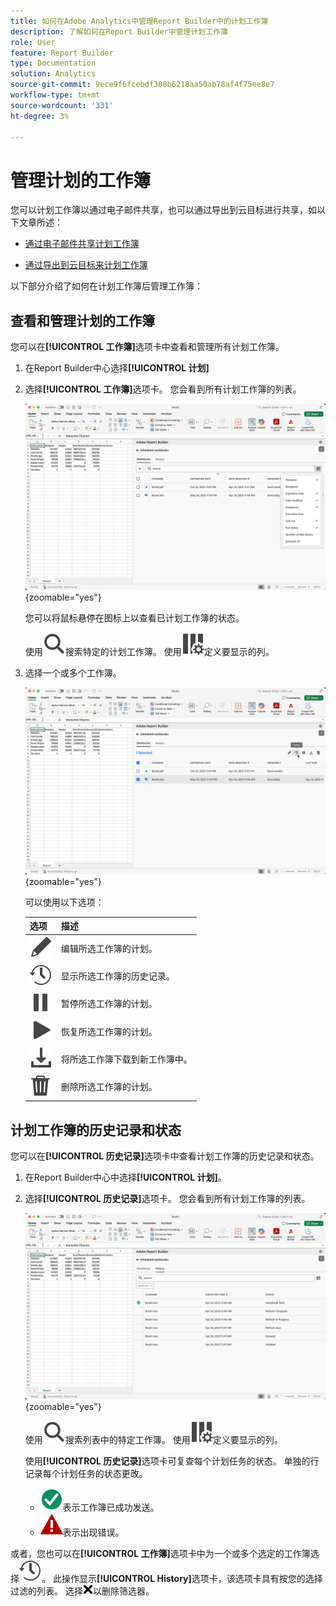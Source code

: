 ```yaml
---
title: 如何在Adobe Analytics中管理Report Builder中的计划工作簿
description: 了解如何在Report Builder中管理计划工作簿
role: User
feature: Report Builder
type: Documentation
solution: Analytics
source-git-commit: 9ece9f6fcebdf308b6218aa50ab78af4f75ee8e7
workflow-type: tm+mt
source-wordcount: '331'
ht-degree: 3%

---
```


# 管理计划的工作簿

您可以计划工作簿以通过电子邮件共享，也可以通过导出到云目标进行共享，如以下文章所述：

* [通过电子邮件共享计划工作簿](/help/analyze/report-builder/schedule-reportbuilder.md)

* [通过导出到云目标来计划工作簿](/help/analyze/report-builder/report-builder-export.md)

以下部分介绍了如何在计划工作簿后管理工作簿：

## 查看和管理计划的工作簿

您可以在&#x200B;**[!UICONTROL 工作簿]**&#x200B;选项卡中查看和管理所有计划工作簿。

1. 在Report Builder中心选择&#x200B;**[!UICONTROL 计划]**

1. 选择&#x200B;**[!UICONTROL 工作簿]**&#x200B;选项卡。 您会看到所有计划工作簿的列表。

   ![计划的工作簿](assets/scheduled-workbooks.png){zoomable="yes"}

   您可以将鼠标悬停在图标上以查看已计划工作簿的状态。

   使用![搜索](/help/assets/icons/Search.svg)搜索特定的计划工作簿。
使用![ColumnSetting](/help/assets/icons/ColumnSetting.svg)定义要显示的列。

1. 选择一个或多个工作簿。

   ![计划选定的工作簿](assets/scheduled-workbooks-selected.png){zoomable="yes"}

   可以使用以下选项：

   | 选项 | 描述 |
   |---|---|
   | ![编辑](/help/assets/icons/Edit.svg) | 编辑所选工作簿的计划。 |
   | ![历史记录](/help/assets/icons/History.svg) | 显示所选工作簿的历史记录。 |
   | ![暂停](/help/assets/icons/Pause.svg) | 暂停所选工作簿的计划。 |
   | ![播放](/help/assets/icons/Play.svg) | 恢复所选工作簿的计划。 |
   | ![下载](/help/assets/icons/Download.svg) | 将所选工作簿下载到新工作簿中。 |
   | ![删除](/help/assets/icons/Delete.svg) | 删除所选工作簿的计划。 |


## 计划工作簿的历史记录和状态

您可以在&#x200B;**[!UICONTROL 历史记录]**&#x200B;选项卡中查看计划工作簿的历史记录和状态。

1. 在Report Builder中心中选择&#x200B;**[!UICONTROL 计划]**。

1. 选择&#x200B;**[!UICONTROL 历史记录]**&#x200B;选项卡。 您会看到所有计划工作簿的列表。

   ![计划的历史记录](assets/scheduled-workbooks-history.png){zoomable="yes"}

   使用![搜索](/help/assets/icons/Search.svg)搜索列表中的特定工作簿。
使用![ColumnSetting](/help/assets/icons/ColumnSetting.svg)定义要显示的列。

   使用&#x200B;**[!UICONTROL 历史记录]**&#x200B;选项卡可复查每个计划任务的状态。 单独的行记录每个计划任务的状态更改。

   * ![CheckmarkCircleGreen](/help/assets/icons/CheckmarkCircleGreen.svg)表示工作簿已成功发送。
   * ![AlertRed](/help/assets/icons/AlertRed.svg)表示出现错误。

或者，您也可以在&#x200B;**[!UICONTROL 工作簿]**&#x200B;选项卡中为一个或多个选定的工作簿选择![历史记录](/help/assets/icons/History.svg)。 此操作显示&#x200B;**[!UICONTROL History]**&#x200B;选项卡，该选项卡具有按您的选择过滤的列表。 选择![CrossSize75](/help/assets/icons/CrossSize75.svg)以删除筛选器。


